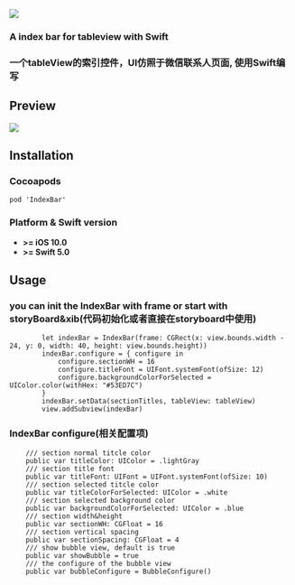 ![](https://github.com/rainedAllNight/IndexBar/blob/master/IndexBar%401x.png)

### A index bar for tableview with Swift

### 一个tableView的索引控件，UI仿照于微信联系人页面, 使用Swift编写


## Preview

![](https://github.com/rainedAllNight/IndexBar/blob/master/%E5%9B%BE%E5%83%8F.gif)

## Installation 

### Cocoapods

````
pod 'IndexBar'

````

### Platform & Swift version

* **>= iOS 10.0**
* **>= Swift 5.0**

## Usage 

### you can init the IndexBar with frame or start with storyBoard&xib(代码初始化或者直接在storyboard中使用)

````
        let indexBar = IndexBar(frame: CGRect(x: view.bounds.width - 24, y: 0, width: 40, height: view.bounds.height))
        indexBar.configure = { configure in
            configure.sectionWH = 16
            configure.titleFont = UIFont.systemFont(ofSize: 12)
            configure.backgroundColorForSelected = UIColor.color(withHex: "#53ED7C")
        }
        indexBar.setData(sectionTitles, tableView: tableView)
        view.addSubview(indexBar)

````

### IndexBar configure(相关配置项)

```
    /// section normal titcle color
    public var titleColor: UIColor = .lightGray
    /// section title font
    public var titleFont: UIFont = UIFont.systemFont(ofSize: 10)
    /// section selected titcle color
    public var titleColorForSelected: UIColor = .white
    /// section selected background color
    public var backgroundColorForSelected: UIColor = .blue
    /// section width&height
    public var sectionWH: CGFloat = 16
    /// section vertical spacing
    public var sectionSpacing: CGFloat = 4
    /// show bubble view, default is true
    public var showBubble = true
    /// the configure of the bubble view
    public var bubbleConfigure = BubbleConfigure()


```








